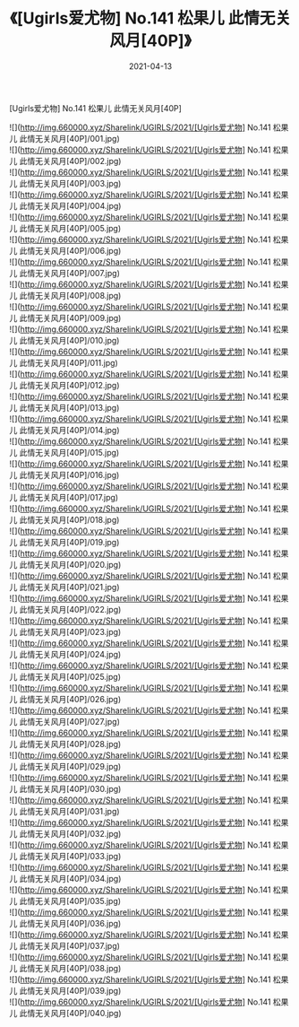 ﻿---
layout: post
title:  《[Ugirls爱尤物] No.141 松果儿 此情无关风月[40P]》
date:   2021-04-13
img: http://img.660000.xyz/Sharelink/UGIRLS/2021/[Ugirls爱尤物] No.141 松果儿 此情无关风月[40P]/000.jpg
categories: [美女, 清纯, 唯美]
---

[Ugirls爱尤物] No.141 松果儿 此情无关风月[40P]

  ![](http://img.660000.xyz/Sharelink/UGIRLS/2021/[Ugirls爱尤物] No.141 松果儿 此情无关风月[40P]/001.jpg) <br> ![](http://img.660000.xyz/Sharelink/UGIRLS/2021/[Ugirls爱尤物] No.141 松果儿 此情无关风月[40P]/002.jpg) <br> ![](http://img.660000.xyz/Sharelink/UGIRLS/2021/[Ugirls爱尤物] No.141 松果儿 此情无关风月[40P]/003.jpg) <br> ![](http://img.660000.xyz/Sharelink/UGIRLS/2021/[Ugirls爱尤物] No.141 松果儿 此情无关风月[40P]/004.jpg) <br> ![](http://img.660000.xyz/Sharelink/UGIRLS/2021/[Ugirls爱尤物] No.141 松果儿 此情无关风月[40P]/005.jpg) <br> ![](http://img.660000.xyz/Sharelink/UGIRLS/2021/[Ugirls爱尤物] No.141 松果儿 此情无关风月[40P]/006.jpg) <br> ![](http://img.660000.xyz/Sharelink/UGIRLS/2021/[Ugirls爱尤物] No.141 松果儿 此情无关风月[40P]/007.jpg) <br> ![](http://img.660000.xyz/Sharelink/UGIRLS/2021/[Ugirls爱尤物] No.141 松果儿 此情无关风月[40P]/008.jpg) <br> ![](http://img.660000.xyz/Sharelink/UGIRLS/2021/[Ugirls爱尤物] No.141 松果儿 此情无关风月[40P]/009.jpg) <br> ![](http://img.660000.xyz/Sharelink/UGIRLS/2021/[Ugirls爱尤物] No.141 松果儿 此情无关风月[40P]/010.jpg) <br> ![](http://img.660000.xyz/Sharelink/UGIRLS/2021/[Ugirls爱尤物] No.141 松果儿 此情无关风月[40P]/011.jpg) <br> ![](http://img.660000.xyz/Sharelink/UGIRLS/2021/[Ugirls爱尤物] No.141 松果儿 此情无关风月[40P]/012.jpg) <br> ![](http://img.660000.xyz/Sharelink/UGIRLS/2021/[Ugirls爱尤物] No.141 松果儿 此情无关风月[40P]/013.jpg) <br> ![](http://img.660000.xyz/Sharelink/UGIRLS/2021/[Ugirls爱尤物] No.141 松果儿 此情无关风月[40P]/014.jpg) <br> ![](http://img.660000.xyz/Sharelink/UGIRLS/2021/[Ugirls爱尤物] No.141 松果儿 此情无关风月[40P]/015.jpg) <br> ![](http://img.660000.xyz/Sharelink/UGIRLS/2021/[Ugirls爱尤物] No.141 松果儿 此情无关风月[40P]/016.jpg) <br> ![](http://img.660000.xyz/Sharelink/UGIRLS/2021/[Ugirls爱尤物] No.141 松果儿 此情无关风月[40P]/017.jpg) <br> ![](http://img.660000.xyz/Sharelink/UGIRLS/2021/[Ugirls爱尤物] No.141 松果儿 此情无关风月[40P]/018.jpg) <br> ![](http://img.660000.xyz/Sharelink/UGIRLS/2021/[Ugirls爱尤物] No.141 松果儿 此情无关风月[40P]/019.jpg) <br> ![](http://img.660000.xyz/Sharelink/UGIRLS/2021/[Ugirls爱尤物] No.141 松果儿 此情无关风月[40P]/020.jpg) <br> ![](http://img.660000.xyz/Sharelink/UGIRLS/2021/[Ugirls爱尤物] No.141 松果儿 此情无关风月[40P]/021.jpg) <br> ![](http://img.660000.xyz/Sharelink/UGIRLS/2021/[Ugirls爱尤物] No.141 松果儿 此情无关风月[40P]/022.jpg) <br> ![](http://img.660000.xyz/Sharelink/UGIRLS/2021/[Ugirls爱尤物] No.141 松果儿 此情无关风月[40P]/023.jpg) <br> ![](http://img.660000.xyz/Sharelink/UGIRLS/2021/[Ugirls爱尤物] No.141 松果儿 此情无关风月[40P]/024.jpg) <br> ![](http://img.660000.xyz/Sharelink/UGIRLS/2021/[Ugirls爱尤物] No.141 松果儿 此情无关风月[40P]/025.jpg) <br> ![](http://img.660000.xyz/Sharelink/UGIRLS/2021/[Ugirls爱尤物] No.141 松果儿 此情无关风月[40P]/026.jpg) <br> ![](http://img.660000.xyz/Sharelink/UGIRLS/2021/[Ugirls爱尤物] No.141 松果儿 此情无关风月[40P]/027.jpg) <br> ![](http://img.660000.xyz/Sharelink/UGIRLS/2021/[Ugirls爱尤物] No.141 松果儿 此情无关风月[40P]/028.jpg) <br> ![](http://img.660000.xyz/Sharelink/UGIRLS/2021/[Ugirls爱尤物] No.141 松果儿 此情无关风月[40P]/029.jpg) <br> ![](http://img.660000.xyz/Sharelink/UGIRLS/2021/[Ugirls爱尤物] No.141 松果儿 此情无关风月[40P]/030.jpg) <br> ![](http://img.660000.xyz/Sharelink/UGIRLS/2021/[Ugirls爱尤物] No.141 松果儿 此情无关风月[40P]/031.jpg) <br> ![](http://img.660000.xyz/Sharelink/UGIRLS/2021/[Ugirls爱尤物] No.141 松果儿 此情无关风月[40P]/032.jpg) <br> ![](http://img.660000.xyz/Sharelink/UGIRLS/2021/[Ugirls爱尤物] No.141 松果儿 此情无关风月[40P]/033.jpg) <br> ![](http://img.660000.xyz/Sharelink/UGIRLS/2021/[Ugirls爱尤物] No.141 松果儿 此情无关风月[40P]/034.jpg) <br> ![](http://img.660000.xyz/Sharelink/UGIRLS/2021/[Ugirls爱尤物] No.141 松果儿 此情无关风月[40P]/035.jpg) <br> ![](http://img.660000.xyz/Sharelink/UGIRLS/2021/[Ugirls爱尤物] No.141 松果儿 此情无关风月[40P]/036.jpg) <br> ![](http://img.660000.xyz/Sharelink/UGIRLS/2021/[Ugirls爱尤物] No.141 松果儿 此情无关风月[40P]/037.jpg) <br> ![](http://img.660000.xyz/Sharelink/UGIRLS/2021/[Ugirls爱尤物] No.141 松果儿 此情无关风月[40P]/038.jpg) <br> ![](http://img.660000.xyz/Sharelink/UGIRLS/2021/[Ugirls爱尤物] No.141 松果儿 此情无关风月[40P]/039.jpg) <br> ![](http://img.660000.xyz/Sharelink/UGIRLS/2021/[Ugirls爱尤物] No.141 松果儿 此情无关风月[40P]/040.jpg) <br>
